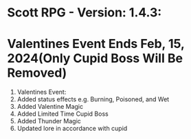 # Scott RPG - Version: 1.4.3: 

# Valentines Event Ends Feb, 15, 2024(Only Cupid Boss Will Be Removed)

1. Valentines Event:
2. Added status effects e.g. Burning, Poisoned, and Wet
3. Added Valentine Magic
4. Added Limited Time Cupid Boss
5. Added Thunder Magic
6. Updated lore in accordance with cupid
